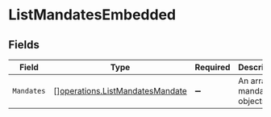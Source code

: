 # ListMandatesEmbedded


## Fields

| Field                                                                              | Type                                                                               | Required                                                                           | Description                                                                        |
| ---------------------------------------------------------------------------------- | ---------------------------------------------------------------------------------- | ---------------------------------------------------------------------------------- | ---------------------------------------------------------------------------------- |
| `Mandates`                                                                         | [][operations.ListMandatesMandate](../../models/operations/listmandatesmandate.md) | :heavy_minus_sign:                                                                 | An array of mandate objects.                                                       |
